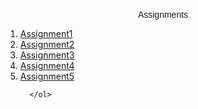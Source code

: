 <!DOCTYPE html>
<head>

</head>
<body>
  <div class='container'>
      <br>
      <center><p style="font-family:Helvetica, Arial;" >Assignments</p></center>
      <ol>
          <li><a href='assignment1/index.html'>Assignment1</a></li>
          <li><a href='assignment2/index.html'>Assignment2</a></li>
          <li><a href='./assignment3/index.html'>Assignment3</a></li>
          <li><a href='./assignment4/index.html'>Assignment4</a></li>
          <li><a href='./assignment5/index.html'>Assignment5</a></li>
      
      </ol>
  </div>
</body>
</html>
